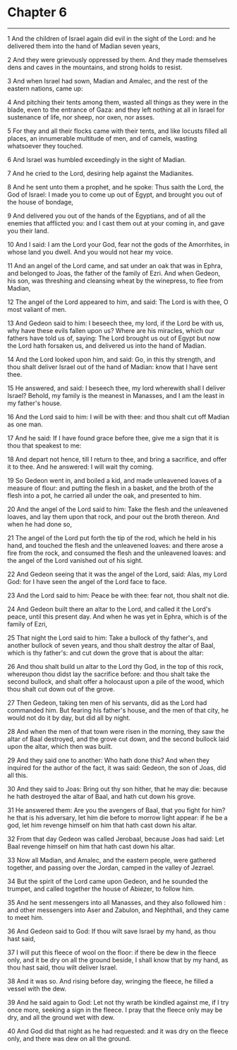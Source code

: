 # Chapter 6

***

1 And the children of Israel again did evil in the sight of the Lord: and he delivered them into the hand of Madian seven years,

2 And they were grievously oppressed by them. And they made themselves dens and caves in the mountains, and strong holds to resist.

3 And when Israel had sown, Madian and Amalec, and the rest of the eastern nations, came up:

4 And pitching their tents among them, wasted all things as they were in the blade, even to the entrance of Gaza: and they left nothing at all in Israel for sustenance of life, nor sheep, nor oxen, nor asses.

5 For they and all their flocks came with their tents, and like locusts filled all places, an innumerable multitude of men, and of camels, wasting whatsoever they touched.

6 And Israel was humbled exceedingly in the sight of Madian.

7 And he cried to the Lord, desiring help against the Madianites.

8 And he sent unto them a prophet, and he spoke: Thus saith the Lord, the God of Israel: I made you to come up out of Egypt, and brought you out of the house of bondage,

9 And delivered you out of the hands of the Egyptians, and of all the enemies that afflicted you: and I cast them out at your coming in, and gave you their land.

10 And I said: I am the Lord your God, fear not the gods of the Amorrhites, in whose land you dwell. And you would not hear my voice.

11 And an angel of the Lord came, and sat under an oak that was in Ephra, and belonged to Joas, the father of the family of Ezri. And when Gedeon, his son, was threshing and cleansing wheat by the winepress, to flee from Madian,

12 The angel of the Lord appeared to him, and said: The Lord is with thee, O most valiant of men.

13 And Gedeon said to him: I beseech thee, my lord, if the Lord be with us, why have these evils fallen upon us? Where are his miracles, which our fathers have told us of, saying: The Lord brought us out of Egypt but now the Lord hath forsaken us, and delivered us into the hand of Madian.

14 And the Lord looked upon him, and said: Go, in this thy strength, and thou shalt deliver Israel out of the hand of Madian: know that I have sent thee.

15 He answered, and said: I beseech thee, my lord wherewith shall I deliver Israel? Behold, my family is the meanest in Manasses, and I am the least in my father's house.

16 And the Lord said to him: I will be with thee: and thou shalt cut off Madian as one man.

17 And he said: If I have found grace before thee, give me a sign that it is thou that speakest to me:

18 And depart not hence, till I return to thee, and bring a sacrifice, and offer it to thee. And he answered: I will wait thy coming.

19 So Gedeon went in, and boiled a kid, and made unleavened loaves of a measure of flour: and putting the flesh in a basket, and the broth of the flesh into a pot, he carried all under the oak, and presented to him.

20 And the angel of the Lord said to him: Take the flesh and the unleavened loaves, and lay them upon that rock, and pour out the broth thereon. And when he had done so,

21 The angel of the Lord put forth the tip of the rod, which he held in his hand, and touched the flesh and the unleavened loaves: and there arose a fire from the rock, and consumed the flesh and the unleavened loaves: and the angel of the Lord vanished out of his sight.

22 And Gedeon seeing that it was the angel of the Lord, said: Alas, my Lord God: for I have seen the angel of the Lord face to face.

23 And the Lord said to him: Peace be with thee: fear not, thou shalt not die.

24 And Gedeon built there an altar to the Lord, and called it the Lord's peace, until this present day. And when he was yet in Ephra, which is of the family of Ezri,

25 That night the Lord said to him: Take a bullock of thy father's, and another bullock of seven years, and thou shalt destroy the altar of Baal, which is thy father's: and cut down the grove that is about the altar:

26 And thou shalt build un altar to the Lord thy God, in the top of this rock, whereupon thou didst lay the sacrifice before: and thou shalt take the second bullock, and shalt offer a holocaust upon a pile of the wood, which thou shalt cut down out of the grove.

27 Then Gedeon, taking ten men of his servants, did as the Lord had commanded him. But fearing his father's house, and the men of that city, he would not do it by day, but did all by night.

28 And when the men of that town were risen in the morning, they saw the altar of Baal destroyed, and the grove cut down, and the second bullock laid upon the altar, which then was built.

29 And they said one to another: Who hath done this? And when they inquired for the author of the fact, it was said: Gedeon, the son of Joas, did all this.

30 And they said to Joas: Bring out thy son hither, that he may die: because he hath destroyed the altar of Baal, and hath cut down his grove.

31 He answered them: Are you the avengers of Baal, that you fight for him? he that is his adversary, let him die before to morrow light appear: if he be a god, let him revenge himself on him that hath cast down his altar.

32 From that day Gedeon was called Jerobaal, because Joas had said: Let Baal revenge himself on him that hath cast down his altar.

33 Now all Madian, and Amalec, and the eastern people, were gathered together, and passing over the Jordan, camped in the valley of Jezrael.

34 But the spirit of the Lord came upon Gedeon, and he sounded the trumpet, and called together the house of Abiezer, to follow him.

35 And he sent messengers into all Manasses, and they also followed him : and other messengers into Aser and Zabulon, and Nephthali, and they came to meet him.

36 And Gedeon said to God: If thou wilt save Israel by my hand, as thou hast said,

37 I will put this fleece of wool on the floor: if there be dew in the fleece only, and it be dry on all the ground beside, I shall know that by my hand, as thou hast said, thou wilt deliver Israel.

38 And it was so. And rising before day, wringing the fleece, he filled a vessel with the dew.

39 And he said again to God: Let not thy wrath be kindled against me, if I try once more, seeking a sign in the fleece. I pray that the fleece only may be dry, and all the ground wet with dew.

40 And God did that night as he had requested: and it was dry on the fleece only, and there was dew on all the ground.

